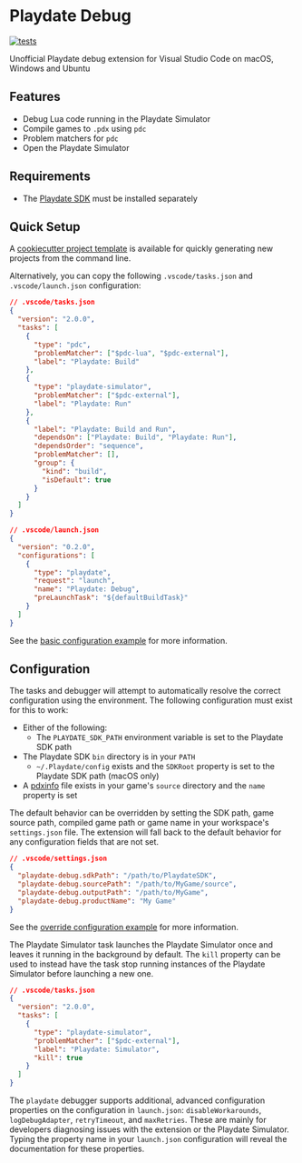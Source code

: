 # Playdate Debug

[![tests](https://github.com/midouest/vscode-playdate-debug/actions/workflows/tests.yaml/badge.svg)](https://github.com/midouest/vscode-playdate-debug/actions/workflows/tests.yaml)

Unofficial Playdate debug extension for Visual Studio Code on macOS, Windows and Ubuntu

## Features

- Debug Lua code running in the Playdate Simulator
- Compile games to `.pdx` using `pdc`
- Problem matchers for `pdc`
- Open the Playdate Simulator

## Requirements

- The [Playdate SDK](https://play.date/dev/) must be installed separately

## Quick Setup

A [cookiecutter project template](https://github.com/midouest/cookiecutter-playdate) is available for quickly generating new projects from the command line.

Alternatively, you can copy the following `.vscode/tasks.json` and `.vscode/launch.json` configuration:

```json
// .vscode/tasks.json
{
  "version": "2.0.0",
  "tasks": [
    {
      "type": "pdc",
      "problemMatcher": ["$pdc-lua", "$pdc-external"],
      "label": "Playdate: Build"
    },
    {
      "type": "playdate-simulator",
      "problemMatcher": ["$pdc-external"],
      "label": "Playdate: Run"
    },
    {
      "label": "Playdate: Build and Run",
      "dependsOn": ["Playdate: Build", "Playdate: Run"],
      "dependsOrder": "sequence",
      "problemMatcher": [],
      "group": {
        "kind": "build",
        "isDefault": true
      }
    }
  ]
}
```

```json
// .vscode/launch.json
{
  "version": "0.2.0",
  "configurations": [
    {
      "type": "playdate",
      "request": "launch",
      "name": "Playdate: Debug",
      "preLaunchTask": "${defaultBuildTask}"
    }
  ]
}
```

See the [basic configuration example](/fixtures/workspace/basic-configuration) for more information.

## Configuration

The tasks and debugger will attempt to automatically resolve the correct configuration using the environment. The following configuration must exist for this to work:

- Either of the following:
  - The `PLAYDATE_SDK_PATH` environment variable is set to the Playdate SDK path
- The Playdate SDK `bin` directory is in your `PATH`
  - `~/.Playdate/config` exists and the `SDKRoot` property is set to the Playdate SDK path (macOS only)
- A [pdxinfo](https://sdk.play.date/1.9.3/Inside%20Playdate.html#pdxinfo) file exists in your game's `source` directory and the `name` property is set

The default behavior can be overridden by setting the SDK path, game source path, compiled game path or game name in your workspace's `settings.json` file. The extension will fall back to the default behavior for any configuration fields that are not set.

```json
// .vscode/settings.json
{
  "playdate-debug.sdkPath": "/path/to/PlaydateSDK",
  "playdate-debug.sourcePath": "/path/to/MyGame/source",
  "playdate-debug.outputPath": "/path/to/MyGame",
  "playdate-debug.productName": "My Game"
}
```

See the [override configuration example](/fixtures/workspace/override-configuration) for more information.

The Playdate Simulator task launches the Playdate Simulator once and leaves it running in the background by default. The `kill` property can be used to instead have the task stop running instances of the Playdate Simulator before launching a new one.

```json
// .vscode/tasks.json
{
  "version": "2.0.0",
  "tasks": [
    {
      "type": "playdate-simulator",
      "problemMatcher": ["$pdc-external"],
      "label": "Playdate: Simulator",
      "kill": true
    }
  ]
}
```

The `playdate` debugger supports additional, advanced configuration properties on the configuration in `launch.json`: `disableWorkarounds`, `logDebugAdapter`, `retryTimeout`, and `maxRetries`. These are mainly for developers diagnosing issues with the extension or the Playdate Simulator. Typing the property name in your `launch.json` configuration will reveal the documentation for these properties.
